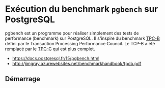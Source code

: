 # Exécution du benchmark `pgbench` sur PostgreSQL

pgbench est un programme pour réaliser simplement des tests de performance (benchmark) sur PostgreSQL. Il s'inspire du benchmark [TPC-B](https://www.tpc.org/tpcb/) défini par le Transaction Processing Performance Council. Le TCP-B a été remplacé par le [TPC-C](https://www.tpc.org/tpcc/) qui est plus complet.

* https://docs.postgresql.fr/15/pgbench.html
* http://jimgray.azurewebsites.net/benchmarkhandbook/tpcb.pdf

## Démarrage


